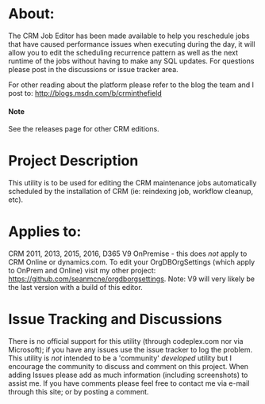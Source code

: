 # About:
The CRM Job Editor has been made available to help you reschedule jobs that have caused performance issues when executing during the day, it will allow you to edit the scheduling recurrence pattern as well as the next runtime of the jobs without having to make any SQL updates. For questions please post in the discussions or issue tracker area. 

For other reading about the platform please refer to the blog the team and I post to: http://blogs.msdn.com/b/crminthefield

#### Note
See the releases page for other CRM editions. 

# Project Description
This utility is to be used for editing the CRM maintenance jobs automatically scheduled by the installation of CRM (ie: reindexing job, workflow cleanup, etc). 

# Applies to:
CRM 2011, 2013, 2015, 2016, D365 V9 OnPremise - this does *not* apply to CRM Online or dynamics.com. To edit your OrgDBOrgSettings (which apply to OnPrem and Online) visit my other project: https://github.com/seanmcne/orgdborgsettings.  Note: V9 will very likely be the last version with a build of this editor.

# Issue Tracking and Discussions
There is no official support for this utility (through codeplex.com nor via Microsoft); if you have any issues use the issue tracker to log the problem. This utility is *not* intended to be a 'community' _developed_ utility but I encourage the community to discuss and comment on this project. When adding Issues please add as much information (including screenshots) to assist me. If you have comments please feel free to contact me via e-mail through this site; or by posting a comment. 
